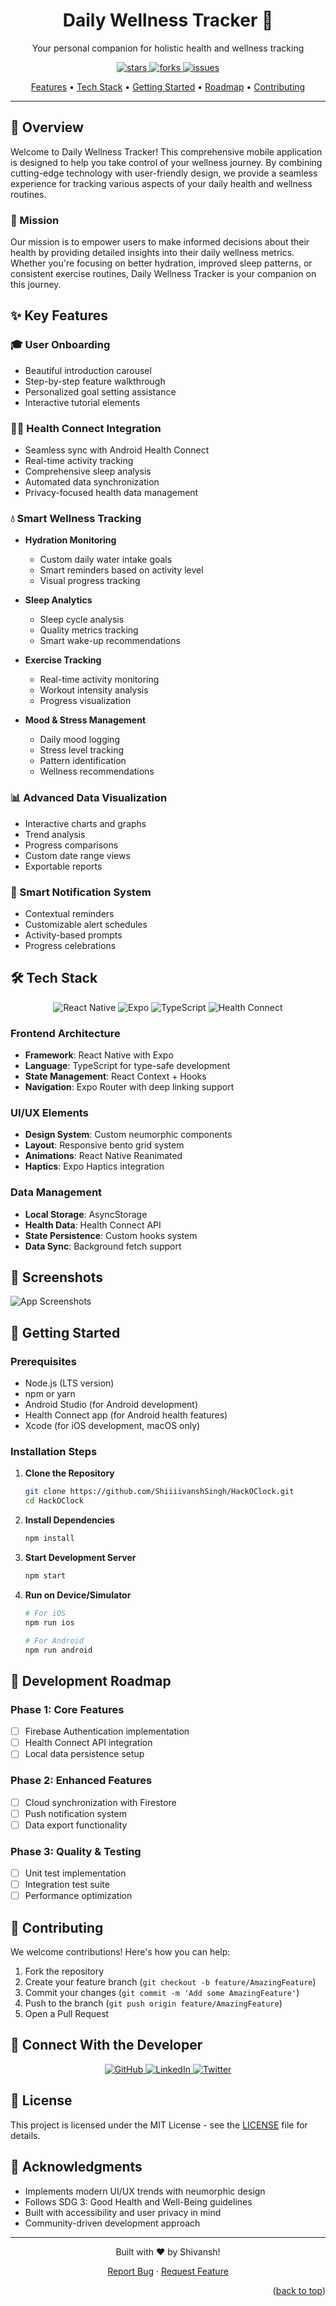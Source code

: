 <a name="readme-top"></a>

<div align="center">
  <h1>Daily Wellness Tracker 🌟</h1>
  
  <p>Your personal companion for holistic health and wellness tracking</p>

  <a href="https://github.com/ShiiiivanshSingh/HackOClock/stargazers">
    <img src="https://img.shields.io/github/stars/ShiiiivanshSingh/HackOClock?style=for-the-badge&color=4CAF50" alt="stars" />
  </a>
  <a href="https://github.com/ShiiiivanshSingh/HackOClock/network/members">
    <img src="https://img.shields.io/github/forks/ShiiiivanshSingh/HackOClock?style=for-the-badge&color=4CAF50" alt="forks" />
  </a>
  <a href="https://github.com/ShiiiivanshSingh/HackOClock/issues">
    <img src="https://img.shields.io/github/issues/ShiiiivanshSingh/HackOClock?style=for-the-badge&color=4CAF50" alt="issues" />
  </a>
  
  <p align="center">
    <a href="#-key-features">Features</a> •
    <a href="#-tech-stack">Tech Stack</a> •
    <a href="#-getting-started">Getting Started</a> •
    <a href="#-roadmap">Roadmap</a> •
    <a href="#-contributing">Contributing</a>
  </p>
  <hr>
</div>

## 🌈 Overview

Welcome to Daily Wellness Tracker! This comprehensive mobile application is designed to help you take control of your wellness journey. By combining cutting-edge technology with user-friendly design, we provide a seamless experience for tracking various aspects of your daily health and wellness routines.

### 🎯 Mission
Our mission is to empower users to make informed decisions about their health by providing detailed insights into their daily wellness metrics. Whether you're focusing on better hydration, improved sleep patterns, or consistent exercise routines, Daily Wellness Tracker is your companion on this journey.

## ✨ Key Features

### 🎓 User Onboarding
* Beautiful introduction carousel
* Step-by-step feature walkthrough
* Personalized goal setting assistance
* Interactive tutorial elements

### 🏃‍♂️ Health Connect Integration
* Seamless sync with Android Health Connect
* Real-time activity tracking
* Comprehensive sleep analysis
* Automated data synchronization
* Privacy-focused health data management

### 💧 Smart Wellness Tracking
* **Hydration Monitoring**
  * Custom daily water intake goals
  * Smart reminders based on activity level
  * Visual progress tracking
  
* **Sleep Analytics**
  * Sleep cycle analysis
  * Quality metrics tracking
  * Smart wake-up recommendations
  
* **Exercise Tracking**
  * Real-time activity monitoring
  * Workout intensity analysis
  * Progress visualization
  
* **Mood & Stress Management**
  * Daily mood logging
  * Stress level tracking
  * Pattern identification
  * Wellness recommendations

### 📊 Advanced Data Visualization
* Interactive charts and graphs
* Trend analysis
* Progress comparisons
* Custom date range views
* Exportable reports

### 🔔 Smart Notification System
* Contextual reminders
* Customizable alert schedules
* Activity-based prompts
* Progress celebrations

## 🛠️ Tech Stack

<div align="center">
  <img src="https://img.shields.io/badge/React_Native-61DAFB?style=for-the-badge&logo=react&logoColor=black" alt="React Native">
  <img src="https://img.shields.io/badge/Expo-000020?style=for-the-badge&logo=expo&logoColor=white" alt="Expo">
  <img src="https://img.shields.io/badge/TypeScript-3178C6?style=for-the-badge&logo=typescript&logoColor=white" alt="TypeScript">
  <img src="https://img.shields.io/badge/Health_Connect-4CAF50?style=for-the-badge&logo=android&logoColor=white" alt="Health Connect">
</div>

### Frontend Architecture
* **Framework**: React Native with Expo
* **Language**: TypeScript for type-safe development
* **State Management**: React Context + Hooks
* **Navigation**: Expo Router with deep linking support

### UI/UX Elements
* **Design System**: Custom neumorphic components
* **Layout**: Responsive bento grid system
* **Animations**: React Native Reanimated
* **Haptics**: Expo Haptics integration

### Data Management
* **Local Storage**: AsyncStorage
* **Health Data**: Health Connect API
* **State Persistence**: Custom hooks system
* **Data Sync**: Background fetch support

## 📱 Screenshots

![App Screenshots](./screenshots.png)

## 🚀 Getting Started

### Prerequisites
* Node.js (LTS version)
* npm or yarn
* Android Studio (for Android development)
* Health Connect app (for Android health features)
* Xcode (for iOS development, macOS only)

### Installation Steps

1. **Clone the Repository**
   ```bash
   git clone https://github.com/ShiiiivanshSingh/HackOClock.git
   cd HackOClock
   ```

2. **Install Dependencies**
   ```bash
   npm install
   ```

3. **Start Development Server**
   ```bash
   npm start
   ```

4. **Run on Device/Simulator**
   ```bash
   # For iOS
   npm run ios
   
   # For Android
   npm run android
   ```

## 📝 Development Roadmap

### Phase 1: Core Features
- [ ] Firebase Authentication implementation
- [ ] Health Connect API integration
- [ ] Local data persistence setup

### Phase 2: Enhanced Features
- [ ] Cloud synchronization with Firestore
- [ ] Push notification system
- [ ] Data export functionality

### Phase 3: Quality & Testing
- [ ] Unit test implementation
- [ ] Integration test suite
- [ ] Performance optimization

## 🤝 Contributing

We welcome contributions! Here's how you can help:

1. Fork the repository
2. Create your feature branch (`git checkout -b feature/AmazingFeature`)
3. Commit your changes (`git commit -m 'Add some AmazingFeature'`)
4. Push to the branch (`git push origin feature/AmazingFeature`)
5. Open a Pull Request

## 🔗 Connect With the Developer

<div align="center">
  <a href="https://github.com/ShiiiivanshSingh">
    <img src="https://img.shields.io/badge/GitHub-100000?style=for-the-badge&logo=github&logoColor=white" alt="GitHub">
  </a>
  <a href="https://www.linkedin.com/in/shivansh-pratap-singh-23b3b92b1">
    <img src="https://img.shields.io/badge/LinkedIn-0077B5?style=for-the-badge&logo=linkedin&logoColor=white" alt="LinkedIn">
  </a>
  <a href="https://x.com/de_mirage_fan">
    <img src="https://img.shields.io/badge/Twitter-1DA1F2?style=for-the-badge&logo=twitter&logoColor=white" alt="Twitter">
  </a>
</div>

## 📄 License

This project is licensed under the MIT License - see the [LICENSE](LICENSE) file for details.

## 🙏 Acknowledgments

* Implements modern UI/UX trends with neumorphic design
* Follows SDG 3: Good Health and Well-Being guidelines
* Built with accessibility and user privacy in mind
* Community-driven development approach

---

<div align="center">
  <p>Built with ♥️ by Shivansh!</p>
  <p>
    <a href="https://github.com/ShiiiivanshSingh/HackOClock/issues">Report Bug</a>
    ·
    <a href="https://github.com/ShiiiivanshSingh/HackOClock/issues">Request Feature</a>
  </p>
</div>

<p align="right">(<a href="#readme-top">back to top</a>)</p>
